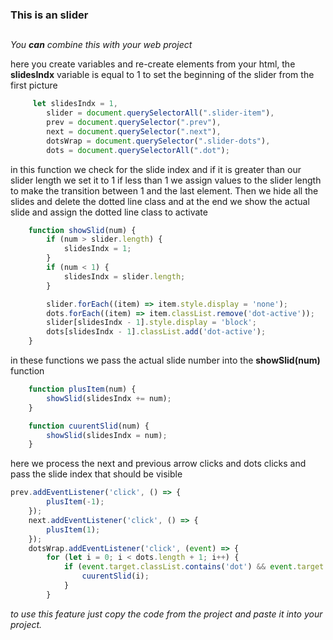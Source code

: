 ### This is an  slider <h2>
        
_You **can** combine this with your web project_

here you create variables and re-create elements from your html,
the **slidesIndx** variable is equal to 1 to set the beginning of the slider from the first picture 

```javascript
	 let slidesIndx = 1,
        slider = document.querySelectorAll(".slider-item"),
        prev = document.querySelector(".prev"),
        next = document.querySelector(".next"),
        dotsWrap = document.querySelector(".slider-dots"),
        dots = document.querySelectorAll(".dot");
```

in this function we check for the slide index and if it is greater than our 
slider length we set it to 1 if less than 1 we assign values to the slider length 
to make the transition between 1 and the last element.
Then we hide all the slides and delete the dotted line class 
and at the end we show the actual slide and assign the dotted line class to activate  

```javascript
	function showSlid(num) {
        if (num > slider.length) {
            slidesIndx = 1;
        }
        if (num < 1) {
            slidesIndx = slider.length;
        }

        slider.forEach((item) => item.style.display = 'none');
        dots.forEach((item) => item.classList.remove('dot-active'));
        slider[slidesIndx - 1].style.display = 'block';
        dots[slidesIndx - 1].classList.add('dot-active');
    }
```
in these functions we pass the actual slide number into the **showSlid(num)** function 


```javascript
    function plusItem(num) {
        showSlid(slidesIndx += num);
    }

    function cuurentSlid(num) {
        showSlid(slidesIndx = num);
    }
```
here we process the next and previous arrow clicks
and dots clicks and pass the slide index that should be visible 

```javascript
prev.addEventListener('click', () => {
        plusItem(-1);
    });
    next.addEventListener('click', () => {
        plusItem(1);
    });
    dotsWrap.addEventListener('click', (event) => {
        for (let i = 0; i < dots.length + 1; i++) {
            if (event.target.classList.contains('dot') && event.target == dots[i - 1]) {
                cuurentSlid(i);
            }
        }
```


*to use this feature just copy the code from the project and paste it into your project.*
